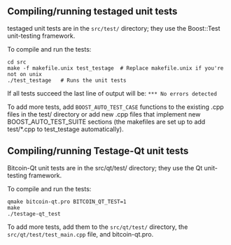 Compiling/running testaged unit tests
------------------------------------

testaged unit tests are in the `src/test/` directory; they
use the Boost::Test unit-testing framework.

To compile and run the tests:

	cd src
	make -f makefile.unix test_testage  # Replace makefile.unix if you're not on unix
	./test_testage   # Runs the unit tests

If all tests succeed the last line of output will be:
`*** No errors detected`

To add more tests, add `BOOST_AUTO_TEST_CASE` functions to the existing
.cpp files in the test/ directory or add new .cpp files that
implement new BOOST_AUTO_TEST_SUITE sections (the makefiles are
set up to add test/*.cpp to test_testage automatically).


Compiling/running Testage-Qt unit tests
---------------------------------------

Bitcoin-Qt unit tests are in the src/qt/test/ directory; they
use the Qt unit-testing framework.

To compile and run the tests:

	qmake bitcoin-qt.pro BITCOIN_QT_TEST=1
	make
	./testage-qt_test

To add more tests, add them to the `src/qt/test/` directory,
the `src/qt/test/test_main.cpp` file, and bitcoin-qt.pro.
